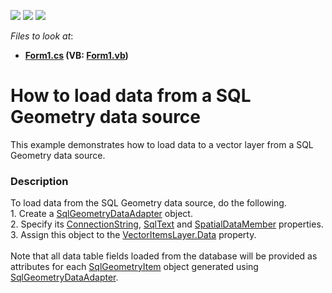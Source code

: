 <!-- default badges list -->
![](https://img.shields.io/endpoint?url=https://codecentral.devexpress.com/api/v1/VersionRange/128576592/14.2.3%2B)
[![](https://img.shields.io/badge/Open_in_DevExpress_Support_Center-FF7200?style=flat-square&logo=DevExpress&logoColor=white)](https://supportcenter.devexpress.com/ticket/details/T175898)
[![](https://img.shields.io/badge/📖_How_to_use_DevExpress_Examples-e9f6fc?style=flat-square)](https://docs.devexpress.com/GeneralInformation/403183)
<!-- default badges end -->
<!-- default file list -->
*Files to look at*:

* **[Form1.cs](./CS/SqlGeometry/Form1.cs) (VB: [Form1.vb](./VB/SqlGeometry/Form1.vb))**
<!-- default file list end -->
# How to load data from a SQL Geometry data source


This example demonstrates how to load data to a vector layer from a SQL Geometry data source.


<h3>Description</h3>

To load data from the SQL Geometry data source, do the following.<br />1. Create a <a href="https://documentation.devexpress.com/#WindowsForms/clsDevExpressXtraMapSqlGeometryDataAdaptertopic">SqlGeometryDataAdapter</a>&nbsp;object.<br />2. Specify its <a href="https://documentation.devexpress.com/#WindowsForms/DevExpressXtraMapSqlGeometryDataAdapter_ConnectionStringtopic">ConnectionString</a>, <a href="https://documentation.devexpress.com/#WindowsForms/DevExpressXtraMapSqlGeometryDataAdapter_SqlTexttopic">SqlText</a>&nbsp;and <a href="https://documentation.devexpress.com/#WindowsForms/DevExpressXtraMapSqlGeometryDataAdapter_SpatialDataMembertopic">SpatialDataMember</a>&nbsp;properties.<br />3. Assign this object to the <a href="https://documentation.devexpress.com/#WindowsForms/DevExpressXtraMapVectorItemsLayer_Datatopic">VectorItemsLayer.Data</a>&nbsp;property.<br /><br />Note that all data table fields loaded from the database will be provided as attributes for each <a href="https://documentation.devexpress.com/#WindowsForms/clsDevExpressXtraMapSqlGeometryItemtopic">SqlGeometryItem</a>&nbsp;object generated using <a href="https://documentation.devexpress.com/#WindowsForms/clsDevExpressXtraMapSqlGeometryDataAdaptertopic">SqlGeometryDataAdapter</a>.

<br/>



